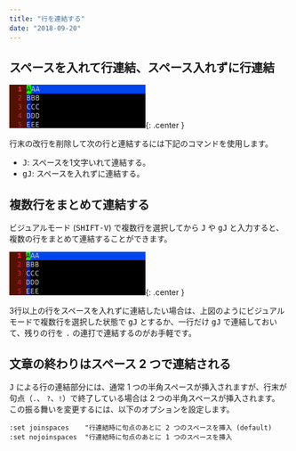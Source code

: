 ```yaml
---
title: "行を連結する"
date: "2018-09-20"
---
```


スペースを入れて行連結、スペース入れずに行連結
----

![join1.gif](join1.gif){: .center }

行末の改行を削除して次の行と連結するには下記のコマンドを使用します。

- <kbd>J</kbd>: スペースを1文字いれて連結する。
- <kbd>gJ</kbd>: スペースを入れずに連結する。


複数行をまとめて連結する
----

ビジュアルモード (<kbd>SHIFT-V</kbd>) で複数行を選択してから <kbd>J</kbd> や <kbd>gJ</kbd> と入力すると、複数の行をまとめて連結することができます。

![join2.gif](join2.gif){: .center }

3行以上の行をスペースを入れずに連結したい場合は、上図のようにビジュアルモードで複数行を選択した状態で <kbd>gJ</kbd> とするか、一行だけ <kbd>gJ</kbd> で連結しておいて、残りの行を <kbd>.</kbd> の連打で連結するのがお手軽です。


文章の終わりはスペース 2 つで連結される
----

<kbd>J</kbd> による行の連結部分には、通常 1 つの半角スペースが挿入されますが、行末が句点（`.`、 `?`、`!`）で終了している場合は 2 つの半角スペースが挿入されます。
この振る舞いを変更するには、以下のオプションを設定します。

~~~ vim
:set joinspaces    "行連結時に句点のあとに 2 つのスペースを挿入 (default)
:set nojoinspaces  "行連結時に句点のあとに 1 つのスペースを挿入
~~~


